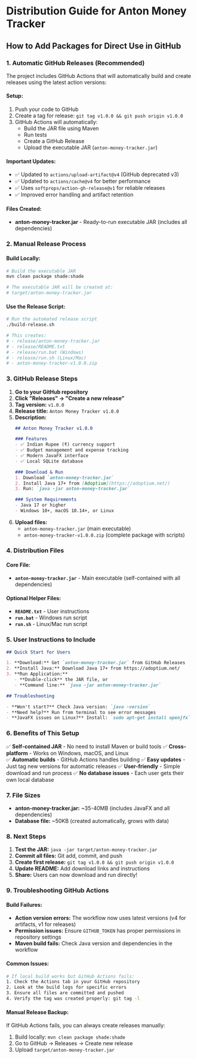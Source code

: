 # Distribution Guide for Anton Money Tracker

## How to Add Packages for Direct Use in GitHub

### 1. Automatic GitHub Releases (Recommended)

The project includes GitHub Actions that will automatically build and create releases using the latest action versions:

#### Setup:
1. Push your code to GitHub
2. Create a tag for release: `git tag v1.0.0 && git push origin v1.0.0`
3. GitHub Actions will automatically:
   - Build the JAR file using Maven
   - Run tests
   - Create a GitHub Release
   - Upload the executable JAR (`anton-money-tracker.jar`)

#### Important Updates:
- ✅ Updated to `actions/upload-artifact@v4` (GitHub deprecated v3)
- ✅ Updated to `actions/cache@v4` for better performance
- ✅ Uses `softprops/action-gh-release@v1` for reliable releases
- ✅ Improved error handling and artifact retention

#### Files Created:
- **anton-money-tracker.jar** - Ready-to-run executable JAR (includes all dependencies)

### 2. Manual Release Process

#### Build Locally:
```bash
# Build the executable JAR
mvn clean package shade:shade

# The executable JAR will be created at:
# target/anton-money-tracker.jar
```

#### Use the Release Script:
```bash
# Run the automated release script
./build-release.sh

# This creates:
# - release/anton-money-tracker.jar
# - release/README.txt
# - release/run.bat (Windows)
# - release/run.sh (Linux/Mac)
# - anton-money-tracker-v1.0.0.zip
```

### 3. GitHub Release Steps

1. **Go to your GitHub repository**
2. **Click "Releases" → "Create a new release"**
3. **Tag version:** `v1.0.0`
4. **Release title:** `Anton Money Tracker v1.0.0`
5. **Description:**
   ```markdown
   ## Anton Money Tracker v1.0.0
   
   ### Features
   - ✅ Indian Rupee (₹) currency support
   - ✅ Budget management and expense tracking
   - ✅ Modern JavaFX interface
   - ✅ Local SQLite database
   
   ### Download & Run
   1. Download `anton-money-tracker.jar`
   2. Install Java 17+ from [Adoptium](https://adoptium.net/)
   3. Run: `java -jar anton-money-tracker.jar`
   
   ### System Requirements
   - Java 17 or higher
   - Windows 10+, macOS 10.14+, or Linux
   ```
6. **Upload files:**
   - `anton-money-tracker.jar` (main executable)
   - `anton-money-tracker-v1.0.0.zip` (complete package with scripts)

### 4. Distribution Files

#### Core File:
- **`anton-money-tracker.jar`** - Main executable (self-contained with all dependencies)

#### Optional Helper Files:
- **`README.txt`** - User instructions
- **`run.bat`** - Windows run script
- **`run.sh`** - Linux/Mac run script

### 5. User Instructions to Include

```markdown
## Quick Start for Users

1. **Download:** Get `anton-money-tracker.jar` from GitHub Releases
2. **Install Java:** Download Java 17+ from https://adoptium.net/
3. **Run Application:**
   - **Double-click** the JAR file, or
   - **Command line:** `java -jar anton-money-tracker.jar`

## Troubleshooting

- **Won't start?** Check Java version: `java -version`
- **Need help?** Run from terminal to see error messages
- **JavaFX issues on Linux?** Install: `sudo apt-get install openjfx`
```

### 6. Benefits of This Setup

✅ **Self-contained JAR** - No need to install Maven or build tools
✅ **Cross-platform** - Works on Windows, macOS, and Linux  
✅ **Automatic builds** - GitHub Actions handles building
✅ **Easy updates** - Just tag new versions for automatic releases
✅ **User-friendly** - Simple download and run process
✅ **No database issues** - Each user gets their own local database

### 7. File Sizes

- **anton-money-tracker.jar:** ~35-40MB (includes JavaFX and all dependencies)
- **Database file:** ~50KB (created automatically, grows with data)

### 8. Next Steps

1. **Test the JAR:** `java -jar target/anton-money-tracker.jar`
2. **Commit all files:** Git add, commit, and push
3. **Create first release:** `git tag v1.0.0 && git push origin v1.0.0`
4. **Update README:** Add download links and instructions
5. **Share:** Users can now download and run directly!

### 9. Troubleshooting GitHub Actions

#### Build Failures:
- **Action version errors:** The workflow now uses latest versions (v4 for artifacts, v1 for releases)
- **Permission issues:** Ensure `GITHUB_TOKEN` has proper permissions in repository settings
- **Maven build fails:** Check Java version and dependencies in the workflow

#### Common Issues:
```bash
# If local build works but GitHub Actions fails:
1. Check the Actions tab in your GitHub repository
2. Look at the build logs for specific errors
3. Ensure all files are committed and pushed
4. Verify the tag was created properly: git tag -l
```

#### Manual Release Backup:
If GitHub Actions fails, you can always create releases manually:
1. Build locally: `mvn clean package shade:shade`
2. Go to GitHub → Releases → Create new release
3. Upload `target/anton-money-tracker.jar`
